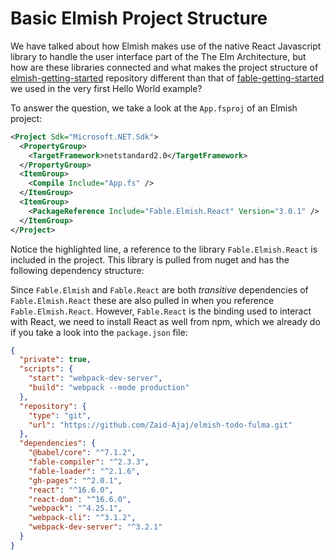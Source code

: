 # Basic Elmish Project Structure

We have talked about how Elmish makes use of the native React Javascript library to handle the user interface part of the The Elm Architecture, but how are these libraries connected and what makes the project structure of [elmish-getting-started](https://github.com/Zaid-Ajaj/elmish-getting-started) repository different than that of [fable-getting-started](https://github.com/Zaid-Ajaj/fable-getting-started) we used in the very first Hello World example?

To answer the question, we take a look at the `App.fsproj` of an Elmish project:
```xml {highlight: [9]}
<Project Sdk="Microsoft.NET.Sdk">
  <PropertyGroup>
    <TargetFramework>netstandard2.0</TargetFramework>
  </PropertyGroup>
  <ItemGroup>
    <Compile Include="App.fs" />
  </ItemGroup>
  <ItemGroup>
    <PackageReference Include="Fable.Elmish.React" Version="3.0.1" />
  </ItemGroup>
</Project>
```
Notice the highlighted line, a reference to the library `Fable.Elmish.React` is included in the project. This library is pulled from nuget and has the following dependency structure:

<resolved-image source="/images/elm/elmish-project-structure.png" />

Since `Fable.Elmish` and `Fable.React` are both *transitive* dependencies of `Fable.Elmish.React` these are also pulled in when you reference `Fable.Elmish.React`. However, `Fable.React` is the binding used to interact with React, we need to install React as well from npm, which we already do if you take a look into the `package.json` file:

```json {highlight: [16, 17]}
{
  "private": true,
  "scripts": {
    "start": "webpack-dev-server",
    "build": "webpack --mode production"
  },
  "repository": {
    "type": "git",
    "url": "https://github.com/Zaid-Ajaj/elmish-todo-fulma.git"
  },
  "dependencies": {
    "@babel/core": "^7.1.2",
    "fable-compiler": "^2.3.3",
    "fable-loader": "^2.1.6",
    "gh-pages": "^2.0.1",
    "react": "^16.6.0",
    "react-dom": "^16.6.0",
    "webpack": "^4.25.1",
    "webpack-cli": "^3.1.2",
    "webpack-dev-server": "^3.2.1"
  }
}
```